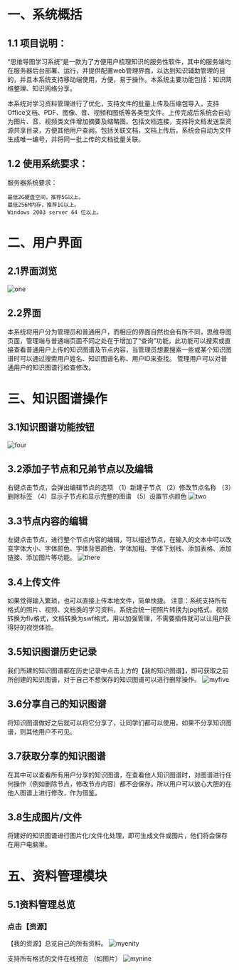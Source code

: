 #  一、系统概括
 
## 1.1 项目说明：
      
   “思维导图学习系统”是一款为了方便用户梳理知识的服务性软件，其中的服务端均在服务器后台部署、运行，并提供配置web管理界面，以达到知识辅助管理的目的，并且本系统支持移动端使用，方便，易于操作。本系统主要功能包括：知识网络整理、知识网络分享。
   
   本系统对学习资料管理进行了优化，支持文件的批量上传及压缩包导入，支持Office文档、PDF、图像、音、视频和图纸等各类型文件。上传完成后系统会自动为图片、音、视频类文件增加摘要及缩略图。包括文档连接，支持将文档发送至资源共享目录，方便其他用户查阅。包括关联文档，文档上传后，系统会自动为文件生成唯一编号，并将同一批上传的文档批量关联。
## 1.2 使用系统要求：   

 服务器系统要求：

    最低2G硬盘空间，推荐5G以上。
    最低256M内存，推荐1G以上。
    Windows 2003 server 64 位以上。
  
# 二、用户界面
## 2.1界面浏览
![one](https://user-images.githubusercontent.com/37893582/40784949-b0d1872e-6519-11e8-9800-54f03377aa96.jpg)


## 2.2界面
  本系统将用户分为管理员和普通用户，而相应的界面自然也会有所不同，思维导图页面，管理端与普通端页面不同之处在于增加了“查询”功能，此功能可以搜索或直接查看普通用户上传的知识图谱及节点内容，当管理员想要搜索一些或某个知识图谱时可以通过搜索用户姓名、知识图谱名称、用户ID来查找。
  管理用户可以对普通用户的知识图谱行检查修改。

# 三、知识图谱操作

## 3.1知识图谱功能按钮
![four](https://user-images.githubusercontent.com/37893582/40839167-df91715e-65d3-11e8-81bc-53c28cb9d0b9.png)

## 3.2添加子节点和兄弟节点以及编辑
  右键点击节点，会弹出编辑节点的选项
   （1）新建子节点
   （2）修改节点名称
   （3）删除标签
   （4）显示子节点和显示完整的图谱
   （5）设置节点颜色
![two](https://user-images.githubusercontent.com/37893582/40838506-19715180-65d1-11e8-814b-2b3a17762766.png)
## 3.3节点内容的编辑
左键点击节点，进行整个节点内容的编辑，可以描述节点，在输入的文本中可以改变字体大小、字体颜色、字体背景颜色、字体加粗、字体下划线、添加表格、添加链接、添加图片等功能。
![there](https://user-images.githubusercontent.com/37893582/40838655-c9f7fa22-65d1-11e8-93b7-73f4fd234f32.png)

## 3.4上传文件
如果觉得输入繁琐，也可以直接上传本地文件，简单快捷。
注意：系统支持所有格式的照片、视频、文档类的学习资料，系统会统一把照片转换为jpg格式，视频转换为flv格式，文档转换为swf格式，用以加强管理，不需要插件就可以让用户获得好的视觉体验。
## 3.5知识图谱历史记录
我们所建的知识图谱都在历史记录中点击上方的【我的知识图谱】，即可获取之前所创建的知识图谱，对于自己不想保存的知识图谱可以进行删除操作。
![myfive](https://user-images.githubusercontent.com/37893582/40598668-baae90de-627b-11e8-9630-6e380f957a64.png)
## 3.6分享自己的知识图谱
将知识图谱做好之后就可以将它分享了，让同学们都可以使用，如果不分享知识图谱，则其他用户不可见。
## 3.7获取分享的知识图谱
在其中可以查看所有用户分享的知识图谱，在查看他人知识图谱时，对图谱进行任何操作（例如删除节点，修改节点内容）都不会保存。所以用户可以放心大胆的在他人图谱上进行修改，作为借鉴。
## 3.8生成图片/文件
将建好的知识图谱进行图片化/文件化处理，即可生成文件或图片，他们将会保存在用户电脑里。

# 五、资料管理模块
## 5.1资料管理总览
### 点击【资源】
【我的资源】总览自己的所有资料。
![myenity](https://user-images.githubusercontent.com/37893582/40599030-bb7da912-627d-11e8-8249-55e623a54574.png)

支持所有格式的文件在线预览 （如图片）
![mynine](https://user-images.githubusercontent.com/37893582/40599079-05834d0a-627e-11e8-986d-0e52b96a253c.png)





